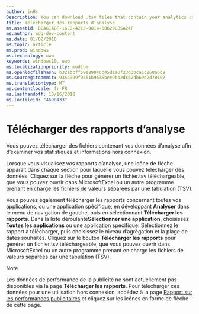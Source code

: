 ```yaml
---
author: jnHs
Description: You can download .tsv files that contain your analytics data so that you can review your stats and info offline.
title: Télécharger des rapports d’analyse
ms.assetid: BCA61ABF-16ED-42C3-9014-68629CB5A24F
ms.author: wdg-dev-content
ms.date: 01/02/2018
ms.topic: article
ms.prod: windows
ms.technology: uwp
keywords: windows10, uwp
ms.localizationpriority: medium
ms.openlocfilehash: b32ebcff59e89046c45d1a0f23d3bca1c268a6b9
ms.sourcegitcommit: 9354909f9351b9635bee9bb2dc62db60d2d70107
ms.translationtype: MT
ms.contentlocale: fr-FR
ms.lasthandoff: 10/16/2018
ms.locfileid: "4690433"
---
```

# <a name="download-analytics-reports"></a>Télécharger des rapports d’analyse


Vous pouvez télécharger des fichiers contenant vos données d’analyse afin d’examiner vos statistiques et informations hors connexion.

Lorsque vous visualisez vos rapports d’analyse, une icône de flèche apparaît dans chaque section pour laquelle vous pouvez télécharger des données. Cliquez sur la flèche pour générer un fichier.tsv téléchargeable, que vous pouvez ouvrir dans MicrosoftExcel ou un autre programme prenant en charge les fichiers de valeurs séparées par une tabulation (TSV).

Vous pouvez également télécharger les rapports concernant toutes vos applications, ou une application spécifique, en développant **Analyser** dans le menu de navigation de gauche, puis en sélectionnant **Télécharger les rapports**. Dans la liste déroulante**Sélectionner une application**, choisissez **Toutes les applications** ou une application spécifique. Sélectionnez le rapport à télécharger, puis choisissez le niveau d’agrégation et la plage de dates souhaités. Cliquez sur le bouton **Télécharger les rapports** pour générer un fichier.tsv téléchargeable, que vous pouvez ouvrir dans MicrosoftExcel ou un autre programme prenant en charge les fichiers de valeurs séparées par une tabulation (TSV).

> [!NOTE]
> Les données de performance de la publicité ne sont actuellement pas disponibles via la page **Télécharger les rapports**. Pour télécharger ces données pour une utilisation hors connexion, accédez à la page [Rapport sur les performances publicitaires](advertising-performance-report.md) et cliquez sur les icônes en forme de flèche de cette page. 
